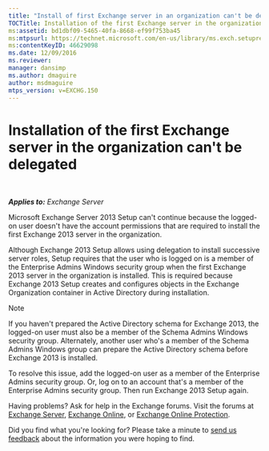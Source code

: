 ```yaml
---
title: "Install of first Exchange server in an organization can't be delegated"
TOCTitle: Installation of the first Exchange server in the organization can't be delegated
ms:assetid: bd1dbf09-5465-40fa-8668-ef99f753ba45
ms:mtpsurl: https://technet.microsoft.com/en-us/library/ms.exch.setupreadiness.delegatedbridgeheadfirstinstall(v=EXCHG.150)
ms:contentKeyID: 46629098
ms.date: 12/09/2016
ms.reviewer: 
manager: dansimp
ms.author: dmaguire
author: msdmaguire
mtps_version: v=EXCHG.150
---
```


# Installation of the first Exchange server in the organization can't be delegated

 

_**Applies to:** Exchange Server_


Microsoft Exchange Server 2013 Setup can't continue because the logged-on user doesn't have the account permissions that are required to install the first Exchange 2013 server in the organization.

Although Exchange 2013 Setup allows using delegation to install successive server roles, Setup requires that the user who is logged on is a member of the Enterprise Admins Windows security group when the first Exchange 2013 server in the organization is installed. This is required because Exchange 2013 Setup creates and configures objects in the Exchange Organization container in Active Directory during installation.


> [!NOTE]
> If you haven't prepared the Active Directory schema for Exchange 2013, the logged-on user must also be a member of the Schema Admins Windows security group. Alternately, another user who's a member of the Schema Admins Windows group can prepare the Active Directory schema before Exchange 2013 is installed.



To resolve this issue, add the logged-on user as a member of the Enterprise Admins security group. Or, log on to an account that's a member of the Enterprise Admins security group. Then run Exchange 2013 Setup again.

Having problems? Ask for help in the Exchange forums. Visit the forums at [Exchange Server](https://go.microsoft.com/fwlink/p/?linkid=60612), [Exchange Online](https://go.microsoft.com/fwlink/p/?linkid=267542), or [Exchange Online Protection](https://go.microsoft.com/fwlink/p/?linkid=285351).

Did you find what you're looking for? Please take a minute to [send us feedback](mailto:exsetuphelpfeedback@microsoft.com?subject=exchange%202013%20setup%20help%20feedback) about the information you were hoping to find.

